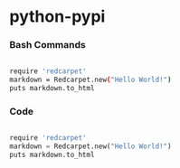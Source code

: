 

# python-pypi


### Bash Commands

```bash

require 'redcarpet'
markdown = Redcarpet.new("Hello World!")
puts markdown.to_html

```

### Code

```python

require 'redcarpet'
markdown = Redcarpet.new("Hello World!")
puts markdown.to_html

```


